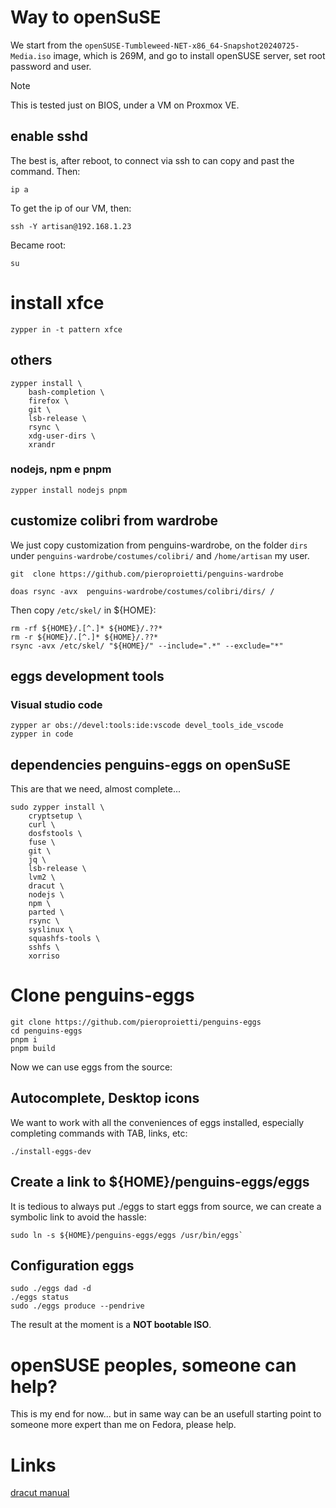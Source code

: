 # Way to openSuSE
We start from the `openSUSE-Tumbleweed-NET-x86_64-Snapshot20240725-Media.iso` image, which is 269M, and go to install openSUSE server, set root password and user. 


> [!NOTE]
> This is tested just on BIOS, under a VM on Proxmox VE.

## enable sshd

The best is, after reboot, to connect via ssh to can copy and past the command. Then:

```
ip a
```
To get the ip of our VM, then:

```
ssh -Y artisan@192.168.1.23
```

Became root:
```
su
```

# install xfce

```
zypper in -t pattern xfce

```

## others
```
zypper install \
    bash-completion \
    firefox \
    git \
    lsb-release \
    rsync \
    xdg-user-dirs \
    xrandr 

```

### nodejs, npm e pnpm
```
zypper install nodejs pnpm

```


## customize colibri from wardrobe
We just copy customization from penguins-wardrobe, on the folder `dirs` under `penguins-wardrobe/costumes/colibri/` and `/home/artisan` my user.

```
git  clone https://github.com/pieroproietti/penguins-wardrobe

doas rsync -avx  penguins-wardrobe/costumes/colibri/dirs/ /

```

Then copy `/etc/skel/` in ${HOME}:
```
rm -rf ${HOME}/.[^.]* ${HOME}/.??*
rm -r ${HOME}/.[^.]* ${HOME}/.??*
rsync -avx /etc/skel/ "${HOME}/" --include=".*" --exclude="*"

```

## eggs development tools

### Visual studio code
```
zypper ar obs://devel:tools:ide:vscode devel_tools_ide_vscode
zypper in code

```

## dependencies penguins-eggs on openSuSE
This are that we need, almost complete... 

```
sudo zypper install \
    cryptsetup \
    curl \
    dosfstools \
    fuse \
    git \
    jq \
    lsb-release \
    lvm2 \
    dracut \
    nodejs \
    npm \
    parted \
    rsync \
    syslinux \
    squashfs-tools \
    sshfs \
    xorriso

```

# Clone penguins-eggs
```
git clone https://github.com/pieroproietti/penguins-eggs
cd penguins-eggs
pnpm i
pnpm build

```

Now we can use eggs from the source:

## Autocomplete, Desktop icons
We want to work with all the conveniences of eggs installed, especially completing commands with TAB, links, etc:
```
./install-eggs-dev
```

## Create a link to ${HOME}/penguins-eggs/eggs
It is tedious to always put ./eggs to start eggs from source, we can create a symbolic link to avoid the hassle:
```
sudo ln -s ${HOME}/penguins-eggs/eggs /usr/bin/eggs`
```

## Configuration eggs

```
sudo ./eggs dad -d
./eggs status
sudo ./eggs produce --pendrive

```

The result at the moment is a **NOT bootable ISO**.

# openSUSE peoples, someone can help? 
This is my end for now... but in same way can be an usefull starting point to someone more expert than me on Fedora, please help.

# Links
[dracut manual](https://github.com/dracutdevs/dracut/blob/master/man/dracut.usage.asc)